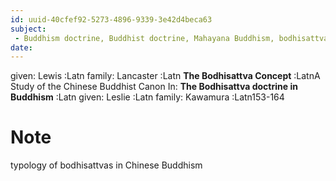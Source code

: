 ```yaml
---
id: uuid-40cfef92-5273-4896-9339-3e42d4beca63
subject: 
 - Buddhism doctrine, Buddhist doctrine, Mahayana Buddhism, bodhisattva
date: 
---
```


given: Lewis :Latn
family: Lancaster :Latn
**The Bodhisattva Concept** :LatnA Study of the Chinese Buddhist Canon
In: 
**The Bodhisattva doctrine in Buddhism** :Latn
given: Leslie :Latn
family: Kawamura :Latn153-164
# Note
typology of bodhisattvas in Chinese Buddhism